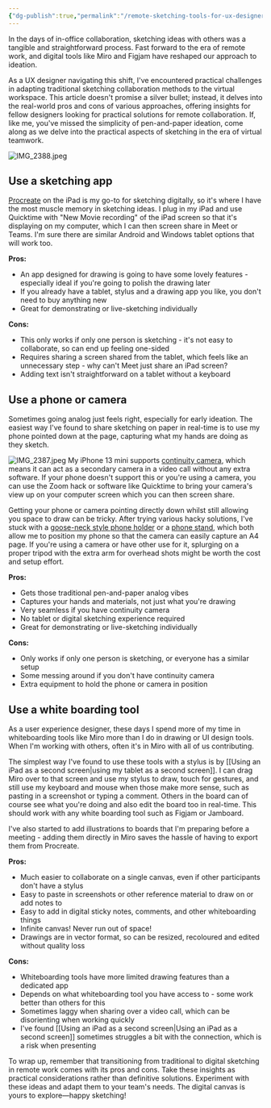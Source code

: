 ```yaml
---
{"dg-publish":true,"permalink":"/remote-sketching-tools-for-ux-designers/","title":"Remote Sketching: Tools and Tips for UX Designers","tags":["tools","ux","sketching"],"noteIcon":"","created":"2023-11-28"}
---
```


In the days of in-office collaboration, sketching ideas with others was a tangible and straightforward process. Fast forward to the era of remote work, and digital tools like Miro and Figjam have reshaped our approach to ideation.

As a UX designer navigating this shift, I've encountered practical challenges in adapting traditional sketching collaboration methods to the virtual workspace. This article doesn't promise a silver bullet; instead, it delves into the real-world pros and cons of various approaches, offering insights for fellow designers looking for practical solutions for remote collaboration. If, like me, you've missed the simplicity of pen-and-paper ideation, come along as we delve into the practical aspects of sketching in the era of virtual teamwork.

![IMG_2388.jpeg](/img/user/assets/IMG_2388.jpeg)
## Use a sketching app
[Procreate](https://procreate.com/) on the iPad is my go-to for sketching digitally, so it's where I have the most muscle memory in sketching ideas. I plug in my iPad and use Quicktime with "New Movie recording" of the iPad screen so that it's displaying on my computer, which I can then screen share in Meet or Teams. I'm sure there are similar Android and Windows tablet options that will work too.

**Pros:**
* An app designed for drawing is going to have some lovely features - especially ideal if you're going to polish the drawing later
* If you already have a tablet, stylus and a drawing app you like, you don't need to buy anything new
* Great for demonstrating or live-sketching individually

**Cons:**
* This only works if only one person is sketching - it's not easy to collaborate, so can end up feeling one-sided
* Requires sharing a screen shared from the tablet, which feels like an unnecessary step - why can't Meet just share an iPad screen?
* Adding text isn't straightforward on a tablet without a keyboard
## Use a phone or camera
Sometimes going analog just feels right, especially for early ideation. The easiest way I've found to share sketching on paper in real-time is to use my phone pointed down at the page, capturing what my hands are doing as they sketch. 

![IMG_2387.jpeg](/img/user/assets/IMG_2387.jpeg)
My iPhone 13 mini supports [continuity camera](https://support.apple.com/en-us/102546), which means it can act as a secondary camera in a video call without any extra software. If your phone doesn't support this or you're using a camera, you can use the Zoom hack or software like Quicktime to bring your camera's view up on your computer screen which you can then screen share.

Getting your phone or camera pointing directly down whilst still allowing you space to draw can be tricky. After trying various hacky solutions, I've stuck with a [goose-neck style phone holder](https://www.amazon.com.au/Tryone-Gooseneck-Flexible-Compatible-Smartphones/dp/B077QLTNJW?th=1) or a [phone stand](https://www.amazon.com.au/Recording-Extendable-Rotation-Brightness-Double-Sided/dp/B09HH55382/), which both allow me to position my phone so that the camera can easily capture an A4 page. If you're using a camera or have other use for it, splurging on a proper tripod with the extra arm for overhead shots might be worth the cost and setup effort.

**Pros:**
* Gets those traditional pen-and-paper analog vibes
* Captures your hands and materials, not just what you're drawing
* Very seamless if you have continuity camera
* No tablet or digital sketching experience required
* Great for demonstrating or live-sketching individually

**Cons:**
* Only works if only one person is sketching, or everyone has a similar setup
* Some messing around if you don't have continuity camera
* Extra equipment to hold the phone or camera in position

## Use a white boarding tool
As a user experience designer, these days I spend more of my time in whiteboarding tools like Miro more than I do in drawing or UI design tools. When I'm working with others, often it's in Miro with all of us contributing.

The simplest way I've found to use these tools with a stylus is by [[Using an iPad as a second screen\|using my tablet as a second screen]]. I can drag Miro over to that screen and use my stylus to draw, touch for gestures, and still use my keyboard and mouse when those make more sense, such as pasting in a screenshot or typing a comment. Others in the board can of course see what you're doing and also edit the board too in real-time. This should work with any white boarding tool such as Figjam or Jamboard. 

I've also started to add illustrations to boards that I'm preparing before a meeting - adding them directly in Miro saves the hassle of having to export them from Procreate.

**Pros:**
* Much easier to collaborate on a single canvas, even if other participants don't have a stylus
* Easy to paste in screenshots or other reference material to draw on or add notes to
* Easy to add in digital sticky notes, comments, and other whiteboarding things
* Infinite canvas! Never run out of space!
* Drawings are in vector format, so can be resized, recoloured and edited without quality loss

**Cons:**
* Whiteboarding tools have more limited drawing features than a dedicated app
* Depends on what whiteboarding tool you have access to - some work better than others for this
* Sometimes laggy when sharing over a video call, which can be disorienting when working quickly
* I've found [[Using an iPad as a second screen\|Using an iPad as a second screen]] sometimes struggles a bit with the connection, which is a risk when presenting

To wrap up, remember that transitioning from traditional to digital sketching in remote work comes with its pros and cons. Take these insights as practical considerations rather than definitive solutions. Experiment with these ideas and adapt them to your team's needs. The digital canvas is yours to explore—happy sketching!